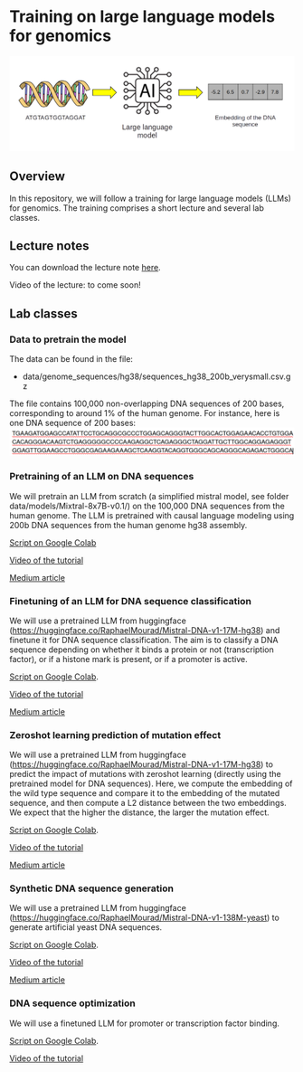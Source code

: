 # Training on large language models for genomics

![alt text](illustration.png)

## Overview

In this repository, we will follow a training for large language models (LLMs) for genomics. The training comprises a short lecture and several lab classes. 

## Lecture notes

You can download the lecture note [here](CM_llm_genomics.pdf).

Video of the lecture: to come soon!


## Lab classes


### Data to pretrain the model

The data can be found in the file: 
- data/genome_sequences/hg38/sequences_hg38_200b_verysmall.csv.gz 

The file contains 100,000 non-overlapping DNA sequences of 200 bases, corresponding to around 1% of the human genome. For instance, here is one DNA sequence of 200 bases:
![alt text](dna_seq_200b.png)

### Pretraining of an LLM on DNA sequences

We will pretrain an LLM from scratch (a simplified mistral model, see folder data/models/Mixtral-8x7B-v0.1/) on the 100,000 DNA sequences from the human genome. 
The LLM is pretrained with causal language modeling using 200b DNA sequences from the human genome hg38 assembly.

[Script on Google Colab](https://colab.research.google.com/drive/1gcw_MYiqwB-pbVYHIx8kevx-ZD7sqMxL#scrollTo=JTYKjBrwRSU6)

[Video of the tutorial](https://www.youtube.com/watch?v=jY9ieFUM3cw)

[Medium article](https://medium.com/@morphos77/mistral-dna-mistral-model-for-genomics-e800e8349ed4)

### Finetuning of an LLM for DNA sequence classification

We will use a pretrained LLM from huggingface (https://huggingface.co/RaphaelMourad/Mistral-DNA-v1-17M-hg38) and finetune it for DNA sequence classification. 
The aim is to classify a DNA sequence depending on whether it binds a protein or not (transcription factor), or if a histone mark is present, or if a promoter is active.

[Script on Google Colab](https://colab.research.google.com/drive/19AQsrmiCnEfvgHKz7HQ27-vFsHQogrya).

[Video of the tutorial](https://youtu.be/Ohwi8pHlemc?si=lVjwIeKJMJkPZt1l)

[Medium article](https://medium.com/@morphos77/mistral-dna-mistral-model-for-genomics-e800e8349ed4)

### Zeroshot learning prediction of mutation effect

We will use a pretrained LLM from huggingface (https://huggingface.co/RaphaelMourad/Mistral-DNA-v1-17M-hg38) to predict the impact of mutations with zeroshot learning (directly using the pretrained model for DNA sequences).
Here, we compute the embedding of the wild type sequence and compare it to the embedding of the mutated sequence, and then compute a L2 distance between the two embeddings.
We expect that the higher the distance, the larger the mutation effect.

[Script on Google Colab](https://colab.research.google.com/drive/1cn_0BBi13Fq2hIFAI9_t9IGmp5O-D2vs#scrollTo=Q_UgR6UsOgPn).

[Video of the tutorial](https://youtu.be/jAAVGINhMBo)

[Medium article](https://medium.com/@raphaeldaroum/how-to-predict-the-impact-of-dna-mutations-with-ai-and-zero-shot-learning-2d0022938e70)

### Synthetic DNA sequence generation

We will use a pretrained LLM from huggingface (https://huggingface.co/RaphaelMourad/Mistral-DNA-v1-138M-yeast) to generate artificial yeast DNA sequences.

[Script on Google Colab](https://colab.research.google.com/drive/1ej879r_AWGjVju74eTUYhCctj-c8IPob#scrollTo=9yi5HmkTxgY5).

[Video of the tutorial](https://youtu.be/F4v5KdFHrXw)

[Medium article](https://medium.com/@raphaeldaroum/how-to-generate-artificial-dna-sequences-with-an-llm-5da6da031d57)

### DNA sequence optimization

We will use a finetuned LLM for promoter or transcription factor binding. 

[Script on Google Colab](https://colab.research.google.com/drive/1wNLRBwROuZoSiQ6NjcT4VzLIQftP7ERP#scrollTo=rKEzACkjcj7N).

[Video of the tutorial](https://youtu.be/7l20tG8vKm8)



